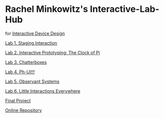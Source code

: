 # Rachel Minkowitz's Interactive-Lab-Hub

for [Interactive Device Design](https://github.com/FAR-Lab/Developing-and-Designing-Interactive-Devices/)

[Lab 1. Staging Interaction](https://github.com/RachMink/Interactive-Lab-Hub/blob/Fall2023/Lab%201) <br>

[Lab 2. Interactive Prototyping: The Clock of Pi](https://github.com/RachMink/Interactive-Lab-Hub/blob/Fall2023/Lab%202)

[Lab 3. Chatterboxes](https://github.com/ironclock/Interactive-Lab-Hub/tree/Fall2023/Lab%203)

[Lab 4. Ph-UI!!!](https://github.com/ironclock/Interactive-Lab-Hub/tree/Fall2023/Lab%204)

[Lab 5. Observant Systems](https://github.com/ironclock/Interactive-Lab-Hub/tree/Fall2023/Lab%205)

[Lab 6. Little Interactions Everywhere](Lab%206/)

[Final Project](https://github.com/FAR-Lab/Developing-and-Designing-Interactive-Devices/blob/2023Fall/FinalProject.md)

[Online Repository](https://github.com/FAR-Lab/Developing-and-Designing-Interactive-Devices/blob/2023Fall/FinalProject.md)
